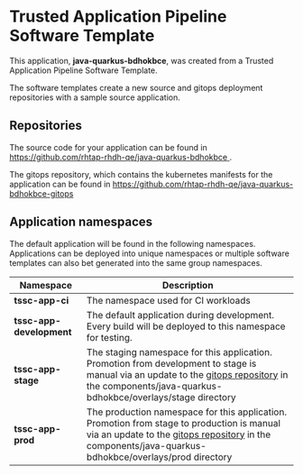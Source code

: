 # Trusted Application Pipeline Software Template

This application, **java-quarkus-bdhokbce**, was created from a Trusted Application Pipeline Software Template.

The software templates create a new source and gitops deployment repositories with a sample source application. 

## Repositories

The source code for your application can be found in [https://github.com/rhtap-rhdh-qe/java-quarkus-bdhokbce ](https://github.com/rhtap-rhdh-qe/java-quarkus-bdhokbce ).
 
The gitops repository, which contains the kubernetes manifests for the application can be found in 
[https://github.com/rhtap-rhdh-qe/java-quarkus-bdhokbce-gitops ](https://github.com/rhtap-rhdh-qe/java-quarkus-bdhokbce-gitops ) 

## Application namespaces 

The default application will be found in the following namespaces. Applications can be deployed into unique namespaces or multiple software templates can also bet generated into the same group namespaces.  

|  Namespace   |  Description   |  
| -------- | -------- |
| **tssc-app-ci** | The namespace used for CI workloads |
| **tssc-app-development** | The default application during development. Every build will be deployed to this namespace for testing. |
| **tssc-app-stage** | The staging namespace for this application. Promotion from development to stage is manual via an update to the [gitops repository](https://github.com/rhtap-rhdh-qe/java-quarkus-bdhokbce-gitops ) in the components/java-quarkus-bdhokbce/overlays/stage directory |
| **tssc-app-prod** | The production namespace for this application. Promotion from stage to production is manual via an update to the [gitops repository](https://github.com/rhtap-rhdh-qe/java-quarkus-bdhokbce-gitops ) in the components/java-quarkus-bdhokbce/overlays/prod directory |